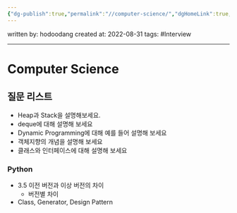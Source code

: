 ```yaml
---
{"dg-publish":true,"permalink":"//computer-science/","dgHomeLink":true,"dgPassFrontmatter":false}
---
```



written by: hodoodang
created at: 2022-08-31
tags: #Interview 

---

# Computer Science

## 질문 리스트
- Heap과 Stack을 설명해보세요.
- deque에 대해 설명해 보세요
- Dynamic Programming에 대해 예를 들어 설명해 보세요
- 객체지향의 개념을 설명해 보세요
- 클래스와 인터페이스에 대해 설명해 보세요


### Python
- 3.5 이전 버전과 이상 버전의 차이
	- 버전별 차이
- Class, Generator, Design Pattern
